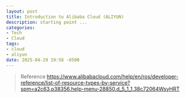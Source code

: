 ```yaml
---
layout: post
title: Introduction to Alibaba Cloud (ALIYUN)
description: starting point ...
categories:
- Tech
- Cloud
tags:
- cloud
- aliyun
date: 2025-04-29 19:58 -0500
---
```


> Reference https://www.alibabacloud.com/help/en/ros/developer-reference/list-of-resource-types-by-service?spm=a2c63.p38356.help-menu-28850.d_5_1_1.38c72064WsyHRT